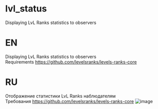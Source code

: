 # lvl_status
Displaying LvL Ranks statistics to observers

# EN
Displaying LvL Ranks statistics to observers  
Requirements https://github.com/levelsranks/levels-ranks-core
# RU
Отображение статистики LvL Ranks наблюдателям  
Требования https://github.com/levelsranks/levels-ranks-core
![image](https://user-images.githubusercontent.com/48205271/218260684-6de2d12a-6c61-422f-a81f-68b42d810c4e.png)
